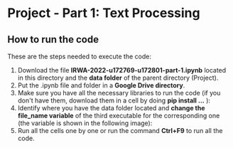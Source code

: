 # **Project - Part 1: Text Processing**

## How to run the code

These are the steps needed to execute the code:

1. Download the file  **IRWA-2022-u172769-u172801-part-1.ipynb** located in this directory and the **data folder** of the parent directory (Project).
2. Put the .ipynb file and folder in a **Google Drive directory**.
3. Make sure you have all the necessary libraries to run the code (if you don't have them, download them in a cell by doing **pip install ...** ):
4. Identify where you have the data folder located and **change the file_name variable** of the third executable for the corresponding one (the variable is shown in the following image):
5. Run all the cells one by one or run the command **Ctrl+F9** to run all the code.
